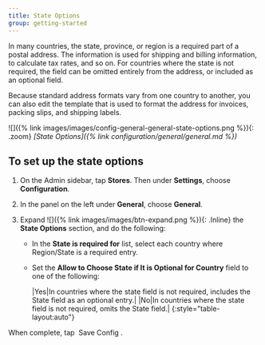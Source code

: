 ```yaml
---
title: State Options
group: getting-started
---
```


In many countries, the state, province, or region is a required part of a postal address. The information is used for shipping and billing information, to calculate tax rates, and so on. For countries where the state is not required, the field can be omitted entirely from the address, or included as an optional field.

Because standard address formats vary from one country to another, you can also edit the template that is used to format the address for invoices, packing slips, and shipping labels.

![]({% link images/images/config-general-general-state-options.png %}){: .zoom}
_[State Options]({% link configuration/general/general.md %})_

## To set up the state options

1. On the Admin sidebar, tap **Stores**. Then under **Settings**, choose **Configuration**.

1. In the panel on the left under **General**, choose **General**.

1. Expand ![]({% link images/images/btn-expand.png %}){: .Inline} the **State Options** section, and do the following:

    * In the **State is required for** list, select each country where Region/State is a required entry.

    * Set the **Allow to Choose State if It is Optional for Country** field to one of the following:

        |Yes|In countries where the state field is not required, includes the State field as an optional entry.|
        |No|In countries where the state field is not required, omits the State field.|
        {:style="table-layout:auto"}

When complete, tap <span class="btn"> Save Config </span>.
